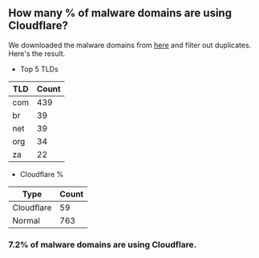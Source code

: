 ## How many % of malware domains are using Cloudflare?


We downloaded the malware domains from [here](https://urlhaus.abuse.ch) and filter out duplicates.
Here's the result.


[//]: # (start replacement)


- Top 5 TLDs

| TLD | Count |
| --- | --- |
| com | 439 |
| br | 39 |
| net | 39 |
| org | 34 |
| za | 22 |


- Cloudflare %

| Type | Count |
| --- | --- |
| Cloudflare | 59 |
| Normal | 763 |


### 7.2% of malware domains are using Cloudflare.